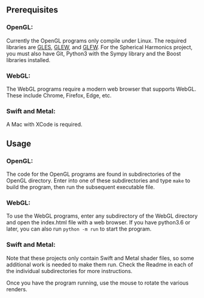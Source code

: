 ## Prerequisites
### OpenGL:
Currently the OpenGL programs only compile under Linux. The required libraries are [GLES](https://www.khronos.org/opengles/), [GLEW](http://glew.sourceforge.net/), and [GLFW](https://www.glfw.org/).
For the Spherical Harmonics project, you must also have Git, Python3 with the Sympy library and the Boost libraries installed.
### WebGL:
The WebGL programs require a modern web browser that supports WebGL. These include Chrome, Firefox, Edge, etc.
### Swift and Metal:
A Mac with XCode is required.

## Usage
### OpenGL:
The code for the OpenGL programs are found in subdirectories of the OpenGL directory. Enter into one of these subdirectories and type `make` to build the program, then run the subsequent executable file.
### WebGL:
To use the WebGL programs, enter any subdirectory of the WebGL directory and open the index.html file with a web browser. If you have python3.6 or later, you can also run `python -m run` to start the program.
### Swift and Metal:
 Note that these projects only contain Swift and Metal shader files, so some additional work is needed to make them run. Check the Readme in each of the individual subdirectories for more instructions.

Once you have the program running, use the mouse to rotate the various renders.
